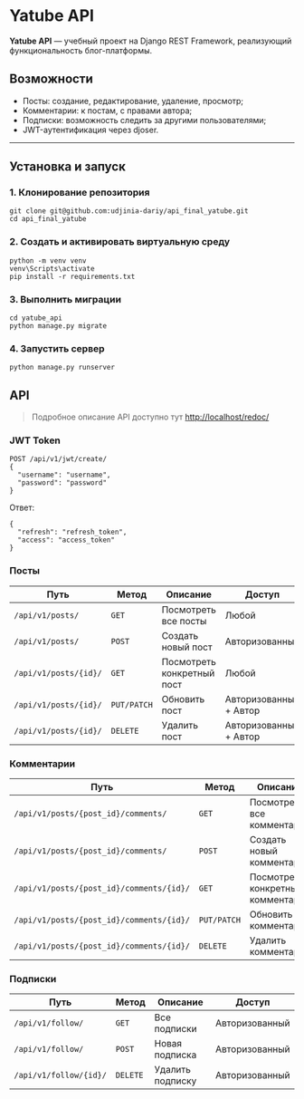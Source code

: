 # Yatube API

**Yatube API** — учебный проект на Django REST Framework, реализующий функциональность блог-платформы.

## Возможности

- Посты: создание, редактирование, удаление, просмотр;
- Комментарии: к постам, с правами автора;
- Подписки: возможность следить за другими пользователями;
- JWT-аутентификация через djoser.

---

## Установка и запуск

### 1. Клонирование репозитория

```
git clone git@github.com:udjinia-dariy/api_final_yatube.git
cd api_final_yatube
```

### 2. Создать и активировать виртуальную среду

```
python -m venv venv
venv\Scripts\activate
pip install -r requirements.txt
```

### 3. Выполнить миграции

```
cd yatube_api
python manage.py migrate
```

### 4. Запустить сервер

```
python manage.py runserver
```

## API

> Подробное описание API доступно тут [http://localhost/redoc/](Http://localhost:8000/redoc/)

### JWT Token

```
POST /api/v1/jwt/create/
{
  "username": "username",
  "password": "password"
}
```

Ответ:

```
{
  "refresh": "refresh_token",
  "access": "access_token"
}
```

### Посты

| Путь                  | Метод       | Описание                   | Доступ                 | 
|-----------------------|-------------|----------------------------|------------------------|
| `/api/v1/posts/`      | `GET`       | Посмотреть все  посты      | Любой                  |
| `/api/v1/posts/`      | `POST`      | Создать новый пост         | Авторизованный         |
| `/api/v1/posts/{id}/` | `GET`       | Посмотреть конкретный пост | Любой                  |
| `/api/v1/posts/{id}/` | `PUT/PATCH` | Обновить пост              | Авторизованный + Автор |
| `/api/v1/posts/{id}/` | `DELETE`    | Удалить пост               | Авторизованный + Автор |

### Комментарии

| Путь                                     | Метод       | Описание                          | Доступ                 | 
|------------------------------------------|-------------|-----------------------------------|------------------------|
| `/api/v1/posts/{post_id}/comments/`      | `GET`       | Посмотреть все комментарии        | Любой                  |
| `/api/v1/posts/{post_id}/comments/`      | `POST`      | Создать новый комментарий         | Авторизованный         |
| `/api/v1/posts/{post_id}/comments/{id}/` | `GET`       | Посмотреть конкретный комментарий | Любой                  |
| `/api/v1/posts/{post_id}/comments/{id}/` | `PUT/PATCH` | Обновить комментарий              | Авторизованный + Автор |
| `/api/v1/posts/{post_id}/comments/{id}/` | `DELETE`    | Удалить комментарий               | Авторизованный + Автор |

### Подписки

| Путь                   | Метод    | Описание         | Доступ         |
|------------------------|----------|------------------|----------------|
| `/api/v1/follow/`      | `GET`    | Все подписки     | Авторизованный |
| `/api/v1/follow/`      | `POST`   | Новая подписка   | Авторизованный |
| `/api/v1/follow/{id}/` | `DELETE` | Удалить подписку | Авторизованный |
